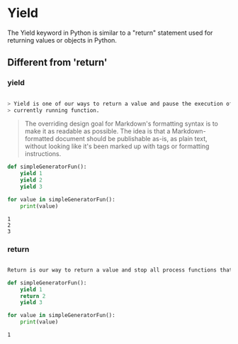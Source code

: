 # Yield


The Yield keyword in Python is similar to a "return" statement used for returning values or objects in Python.  


## Different from 'return'

### yield

```bash

> Yield is one of our ways to return a value and pause the execution of the 
> currently running function.


```
> The overriding design goal for Markdown's
> formatting syntax is to make it as readable
> as possible. The idea is that a
> Markdown-formatted document should be
> publishable as-is, as plain text, without
> looking like it's been marked up with tags
> or formatting instructions.

```python 
def simpleGeneratorFun():
    yield 1
    yield 2
    yield 3

for value in simpleGeneratorFun(): 
    print(value)

```
```output
1
2
3
```


### return
```bash

Return is our way to return a value and stop all process functions that are already running.


```

```python 
def simpleGeneratorFun():
    yield 1
    return 2
    yield 3

for value in simpleGeneratorFun(): 
    print(value)

```
```output
1
```
